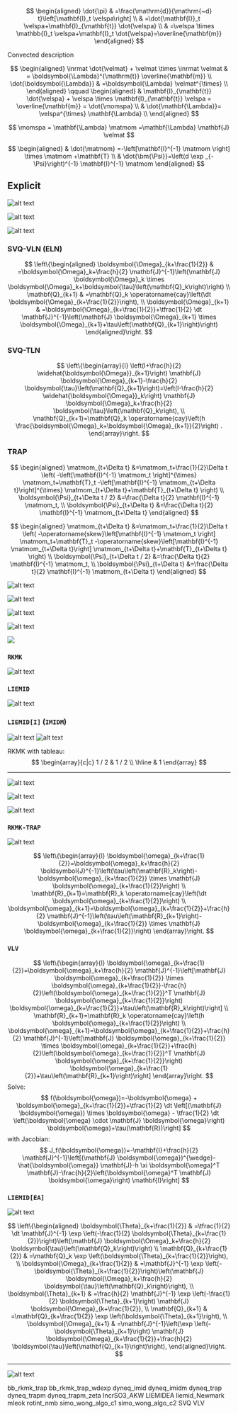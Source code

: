 $$
\newcommand{\dt}{\Delta t \,}
\newcommand{\VelocL}{\bm{w}}
\newcommand{\velmat}{\bm{w}}
\newcommand{\velspa}{\bm{\omega}}
\newcommand{\VelocR}{\bm{\omega}}
\newcommand{\DisplR}{\bm{\Lambda}}
\newcommand{\matmom}{\bm{\Pi}}
\newcommand{\momspa}{\bm{\pi}}
\newcommand{\accspa}{\bm{\alpha}}
\newcommand{\accmat}{\bm{a}}
\newcommand{\inrmat}{\mathbb{J}}
% \newcommand{\inrmat}{\mathbf{I}}
$$

$$
\begin{aligned}
\dot{\pi} & =\frac{\mathrm{d}}{\mathrm{~d} t}\left[\mathbf{I}_t \velspa\right] \\
& =\dot{\mathbf{I}}_t \velspa+\mathbf{I}_{\mathbf{t}} \dot{\velspa} \\
& =\velspa \times \mathbb{I}_t \velspa+\mathbf{I}_t \dot{\velspa}=\overline{\mathbf{m}}
\end{aligned}
$$

Convected description

$$
\begin{aligned}
\inrmat \dot{\velmat} + \velmat \times \inrmat \velmat & = \boldsymbol{\Lambda}^{\mathrm{t}} \overline{\mathbf{m}} \\
\dot{\boldsymbol{\Lambda}} & =\boldsymbol{\Lambda} \velmat^{\times} \\
\end{aligned}
\qquad
\begin{aligned}
& \mathbf{I}_{\mathbf{t}} \dot{\velspa} + \velspa \times \mathbf{I}_{\mathbf{t}} \velspa = \overline{\mathbf{m}} = \dot{\momspa} \\
& \dot{\mathbf{\Lambda}}= \velspa^{\times} \mathbf{\Lambda} \\
\end{aligned}
$$


$$
\momspa = \mathbf{\Lambda} \matmom
=\mathbf{\Lambda} \mathbf{J} \velmat
$$

$$
\begin{aligned} 
& \dot{\matmom}
=-\left[\mathbf{I}^{-1} \matmom \right] \times \matmom +\mathbf{T} \\ 
& \dot{\bm{\Psi}}=\left(d \exp _{-\Psi}\right)^{-1} \mathbf{I}^{-1} \matmom
\end{aligned}
$$

## Explicit

![alt text](./images/image-4.png)

![alt text](./images/image-6.png)

![alt text](./images/image-7.png)

### SVQ-VLN (ELN)

$$
\left\{\begin{aligned}
\boldsymbol{\Omega}_{k+\frac{1}{2}} & =\boldsymbol{\Omega}_k+\frac{h}{2} \mathbf{J}^{-1}\left(\mathbf{J} \boldsymbol{\Omega}_k \times \boldsymbol{\Omega}_k+\boldsymbol{\tau}\left(\mathbf{Q}_k\right)\right) \\
\mathbf{Q}_{k+1} & =\mathbf{Q}_k \operatorname{cay}\left(\dt \boldsymbol{\Omega}_{k+\frac{1}{2}}\right), \\
\boldsymbol{\Omega}_{k+1} & =\boldsymbol{\Omega}_{k+\frac{1}{2}}+\tfrac{1}{2} \dt \mathbf{J}^{-1}\left(\mathbf{J} \boldsymbol{\Omega}_{k+1} \times \boldsymbol{\Omega}_{k+1}+\tau\left(\mathbf{Q}_{k+1}\right)\right)
\end{aligned}\right.
$$

### SVQ-TLN

$$
\left\{\begin{array}{l}
\left(I+\frac{h}{2} \widehat{\boldsymbol{\Omega}}_{k+1}\right) \mathbf{J} \boldsymbol{\Omega}_{k+1}-\frac{h}{2} \boldsymbol{\tau}\left(\mathbf{Q}_{k+1}\right)=\left(I-\frac{h}{2} \widehat{\boldsymbol{\Omega}}_k\right) \mathbf{J} \boldsymbol{\Omega}_k+\frac{h}{2} \boldsymbol{\tau}\left(\mathbf{Q}_k\right), \\
\mathbf{Q}_{k+1}=\mathbf{Q}_k \operatorname{cay}\left(h \frac{\boldsymbol{\Omega}_k+\boldsymbol{\Omega}_{k+1}}{2}\right) .
\end{array}\right.
$$

### TRAP

$$
\begin{aligned}
\matmom_{t+\Delta t} 
&=\matmom_t+\frac{1}{2}\Delta t \left(
    -\left[\mathbf{I}^{-1} \matmom_t           \right]^{\times} \matmom_t+\mathbf{T}_t
    -\left[\mathbf{I}^{-1} \matmom_{t+\Delta t}\right]^{\times} \matmom_{t+\Delta t}+\mathbf{T}_{t+\Delta t}
\right) \\
\boldsymbol{\Psi}_{t+\Delta t / 2} &=\frac{\Delta t}{2} \mathbf{I}^{-1} \matmom_t, \\
\boldsymbol{\Psi}_{t+\Delta t}     &=\frac{\Delta t}{2} \mathbf{I}^{-1} \matmom_{t+\Delta t}
\end{aligned}
$$

$$
\begin{aligned}
\matmom_{t+\Delta t} 
&=\matmom_t+\frac{1}{2}\Delta t \left(
    -\operatorname{skew}\left[\mathbf{I}^{-1} \matmom_t           \right] \matmom_t+\mathbf{T}_t
    -\operatorname{skew}\left[\mathbf{I}^{-1} \matmom_{t+\Delta t}\right] \matmom_{t+\Delta t}+\mathbf{T}_{t+\Delta t}
\right) \\
\boldsymbol{\Psi}_{t+\Delta t / 2} &=\frac{\Delta t}{2} \mathbf{I}^{-1} \matmom_t, \\
\boldsymbol{\Psi}_{t+\Delta t}     &=\frac{\Delta t}{2} \mathbf{I}^{-1} \matmom_{t+\Delta t}
\end{aligned}
$$

![alt text](images/image-3.png)

![alt text](images/SW.png)

![alt text](images/image.png)

![alt text](images/image-1.png)

![](images/image-1.png)

### `RKMK`

![alt text](images/image-7.png)

### `LIEMID`

![alt text](images/image-6.png)

### `LIEMID[I]` (`IMIDM`)

![alt text](images/image-4.png)
![alt text](images/image-5.png)

RKMK with tableau:
$$
\begin{array}{c|c}
1 / 2 & 1 / 2 \\
\hline & 1
\end{array}
$$

---------

![alt text](./images/LIEMIDE.png)

![alt text](./images/image-3.png)

![alt text](./images/image-2.png)

### `RKMK-TRAP`

![alt text](images/image-2.png)

$$
\left\{\begin{array}{l}
\boldsymbol{\omega}_{k+\frac{1}{2}}=\boldsymbol{\omega}_k+\frac{h}{2} \boldsymbol{J}^{-1}\left(\tau\left(\mathbf{R}_k\right)-\boldsymbol{\omega}_{k+\frac{1}{2}} \times \mathbf{J} \boldsymbol{\omega}_{k+\frac{1}{2}}\right) \\
\mathbf{R}_{k+1}=\mathbf{R}_k \operatorname{cay}\left(\dt  \boldsymbol{\omega}_{k+\frac{1}{2}}\right) \\
\boldsymbol{\omega}_{k+1}=\boldsymbol{\omega}_{k+\frac{1}{2}}+\frac{h}{2} \mathbf{J}^{-1}\left(\tau\left(\mathbf{R}_{k+1}\right)-\boldsymbol{\omega}_{k+\frac{1}{2}} \times \mathbf{J} \boldsymbol{\omega}_{k+\frac{1}{2}}\right)
\end{array}\right.
$$

### `VLV`

$$
\left\{\begin{array}{l}
\boldsymbol{\omega}_{k+\frac{1}{2}}=\boldsymbol{\omega}_k+\frac{h}{2} \mathbf{J}^{-1}\left[\mathbf{J} \boldsymbol{\omega}_{k+\frac{1}{2}} \times \boldsymbol{\omega}_{k+\frac{1}{2}}-\frac{h}{2}\left(\boldsymbol{\omega}_{k+\frac{1}{2}}^T \mathbf{J} \boldsymbol{\omega}_{k+\frac{1}{2}}\right) \boldsymbol{\omega}_{k+\frac{1}{2}}+\tau\left(\mathbf{R}_k\right)\right] \\
\mathbf{R}_{k+1}=\mathbf{R}_k \operatorname{cay}\left(h \boldsymbol{\omega}_{k+\frac{1}{2}}\right) \\
\boldsymbol{\omega}_{k+1}=\boldsymbol{\omega}_{k+\frac{1}{2}}+\frac{h}{2} \mathbf{J}^{-1}\left[\mathbf{J} \boldsymbol{\omega}_{k+\frac{1}{2}} \times \boldsymbol{\omega}_{k+\frac{1}{2}}+\frac{h}{2}\left(\boldsymbol{\omega}_{k+\frac{1}{2}}^T \mathbf{J} \boldsymbol{\omega}_{k+\frac{1}{2}}\right) \boldsymbol{\omega}_{k+\frac{1}{2}}+\tau\left(\mathbf{R}_{k+1}\right)\right]
\end{array}\right.
$$
Solve:
$$
f(\boldsymbol{\omega})=-\boldsymbol{\omega} + \boldsymbol{\omega}_{k+\frac{1}{2}}+\tfrac{1}{2} \dt \left[(\mathbf{J} \boldsymbol{\omega}) \times \boldsymbol{\omega} - \tfrac{1}{2} \dt \left(\boldsymbol{\omega} \cdot \mathbf{J} \boldsymbol{\omega}\right) \boldsymbol{\omega}+\tau(\mathbf{R})\right]
$$
with Jacobian:
$$
J_f(\boldsymbol{\omega})=-\mathbf{I}+\frac{h}{2} \mathbf{J}^{-1}\left[(\mathbf{J} \boldsymbol{\omega})^{\wedge}-\hat{\boldsymbol{\omega}} \mathbf{J}-h \xi \boldsymbol{\omega}^T \mathbf{J}-\frac{h}{2}\left(\boldsymbol{\omega}^T \mathbf{J} \boldsymbol{\omega}\right) \mathbf{I}\right]
$$

### `LIEMID[EA]`

![alt text](images/LIEMIDEA.png)

$$
\left\{\begin{aligned}
\boldsymbol{\Theta}_{k+\frac{1}{2}} & =\tfrac{1}{2} \dt \mathbf{J}^{-1} \exp \left(-\frac{1}{2} \boldsymbol{\Theta}_{k+\frac{1}{2}}\right)\left(\mathbf{J} \boldsymbol{\Omega}_k+\frac{h}{2} \boldsymbol{\tau}\left(\mathbf{Q}_k\right)\right) \\
\mathbf{Q}_{k+\frac{1}{2}} & =\mathbf{Q}_k \exp \left(\boldsymbol{\Theta}_{k+\frac{1}{2}}\right), \\
\boldsymbol{\Omega}_{k+\frac{1}{2}} & =\mathbf{J}^{-1} \exp \left(-\boldsymbol{\Theta}_{k+\frac{1}{2}}\right)\left(\mathbf{J} \boldsymbol{\Omega}_k+\frac{h}{2} \boldsymbol{\tau}\left(\mathbf{Q}_k\right)\right), \\
\boldsymbol{\Theta}_{k+1} & =\frac{h}{2} \mathbf{J}^{-1} \exp \left(-\frac{1}{2} \boldsymbol{\Theta}_{k+1}\right) \mathbf{J} \boldsymbol{\Omega}_{k+\frac{1}{2}}, \\
\mathbf{Q}_{k+1} & =\mathbf{Q}_{k+\frac{1}{2}} \exp \left(\boldsymbol{\Theta}_{k+1}\right), \\
\boldsymbol{\Omega}_{k+1} & =\mathbf{J}^{-1}\left(\exp \left(-\boldsymbol{\Theta}_{k+1}\right) \mathbf{J} \boldsymbol{\Omega}_{k+\frac{1}{2}}+\frac{h}{2} \boldsymbol{\tau}\left(\mathbf{Q}_{k+1}\right)\right),
\end{aligned}\right.
$$

---------------


![alt text](./images/HSTAGM.png)


bb_rkmk_trap
bb_rkmk_trap_wdexp
dyneq_imid
dyneq_imidm
dyneq_trap
dyneq_trapm
dyneq_trapm_zeta
IncrSO3_AKW
LIEMIDEA
liemid_Newmark
mleok
rotint_nmb
simo_wong_algo_c1
simo_wong_algo_c2
SVQ
VLV
